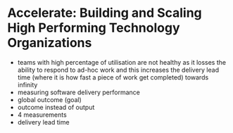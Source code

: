 # Accelerate: Building and Scaling High Performing Technology Organizations

- teams with high percentage of utilisation are not healthy as it losses the
  ability to respond to ad-hoc work and this increases the delivery lead time
  (where it is how fast a piece of work get completed) towards infinity
- measuring software delivery performance
- global outcome (goal)
- outcome instead of output
- 4 measurements
- delivery lead time
